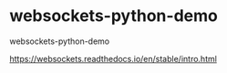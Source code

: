 # websockets-python-demo
websockets-python-demo



https://websockets.readthedocs.io/en/stable/intro.html